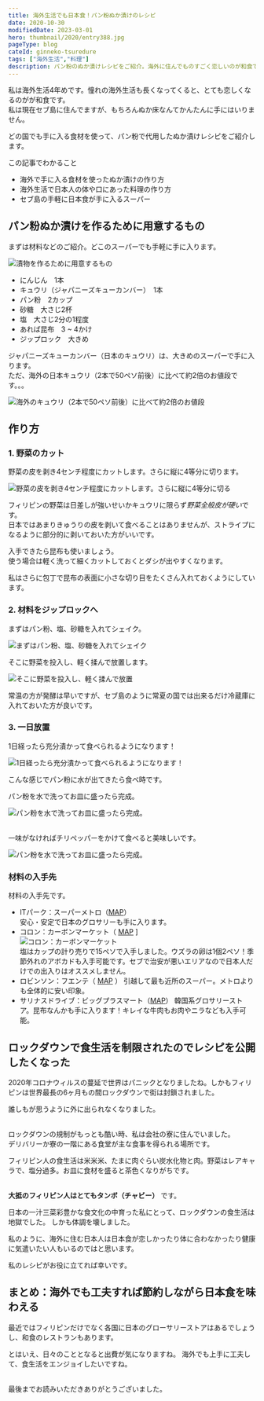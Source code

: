 ```yaml
---
title: 海外生活でも日本食！パン粉ぬか漬けのレシピ
date: 2020-10-30
modifiedDate: 2023-03-01
hero: thumbnail/2020/entry388.jpg
pageType: blog
cateId: ginneko-tsuredure
tags: ["海外生活","料理"]
description: パン粉のぬか漬けレシピをご紹介。海外に住んでものすごく恋しいのが和食です。どの国でも手に入る食材を使って、パン粉のぬか漬けが作れます。保存も効くのでおすすめです！！
---
```

私は海外生活4年めです。憧れの海外生活も長くなってくると、とても恋しくなるのがが和食です。<br>私は現在セブ島に住んでますが、もちろんぬか床なんてかんたんに手にはいりません。

どの国でも手に入る食材を使って、パン粉で代用したぬか漬けレシピをご紹介します。

<div class="box">
<span class="title">この記事でわかること</span>
<ul>
  <li>海外で手に入る食材を使ったぬか漬けの作り方</li>
  <li>海外生活で日本人の体や口にあった料理の作り方</li>
  <li>セブ島の手軽に日本食が手に入るスーパー</li>
</ul>
</div>

## パン粉ぬか漬けを作るために用意するもの
まずは材料などのご紹介。どこのスーパーでも手軽に手に入ります。

![漬物を作るために用意するもの](./images/10/entry388-1.jpg)

* にんじん　1本
* キュウリ（ジャパニーズキューカンバー）　1本
* パン粉　2カップ
* 砂糖　大さじ2杯
* 塩　大さじ2分の1程度
* あれば昆布　3 ~ 4かけ
* ジップロック　大きめ

ジャパニーズキューカンバー（日本のキュウリ）は、大きめのスーパーで手に入ります。<br>
ただ、海外の日本キュウリ（2本で50ペソ前後）に比べて約2倍のお値段です。。。

![海外のキュウリ（2本で50ペソ前後）に比べて約2倍のお値段](./images/10/entry388-2.jpg)

## 作り方
### 1. 野菜のカット
野菜の皮を剥き4センチ程度にカットします。さらに縦に4等分に切ります。

![野菜の皮を剥き4センチ程度にカットします。さらに縦に4等分に切る](./images/10/entry388-3.jpg)

フィリピンの野菜は日差しが強いせいかキュウリに限らず*野菜全般皮が硬い*です。<br>
日本ではあまりきゅうりの皮を剥いて食べることはありませんが、ストライプになるように部分的に剥いておいた方がいいです。

入手できたら昆布も使いましょう。<br>
使う場合は軽く洗って細くカットしておくとダシが出やすくなります。

私はさらに包丁で昆布の表面に小さな切り目をたくさん入れておくようにしています。

### 2. 材料をジップロックへ
まずはパン粉、塩、砂糖を入れてシェイク。

![まずはパン粉、塩、砂糖を入れてシェイク](./images/10/entry388-4.jpg)

そこに野菜を投入し、軽く揉んで放置します。

![そこに野菜を投入し、軽く揉んで放置](./images/10/entry388-5.jpg)

常温の方が発酵は早いですが、セブ島のように常夏の国では出来るだけ冷蔵庫に入れておいた方が良いです。

### 3. 一日放置
1日経ったら充分漬かって食べられるようになります！

![1日経ったら充分漬かって食べられるようになります！](./images/10/entry388-6.jpg)

こんな感じでパン粉に水が出てきたら食べ時です。

パン粉を水で洗ってお皿に盛ったら完成。

![パン粉を水で洗ってお皿に盛ったら完成。](./images/10/entry388-7.jpg)<br><br>

一味がなければチリペッパーをかけて食べると美味しいです。

![パン粉を水で洗ってお皿に盛ったら完成。](./images/10/entry388-8.jpg)

### 材料の入手先
材料の入手先です。

* ITパーク：スーパーメトロ（[MAP](https://goo.gl/maps/LXTrtdawLKAq3niu8)）
<br>安心・安定で日本のグロサリーも手に入ります。<br>
* コロン：カーボンマーケット（ [MAP](https://goo.gl/maps/w5TBTCnB2U2fPeTQ9) ]
<br>![コロン：カーボンマーケット](./images/10/entry388-9.jpg)<br>塩はカップの計り売りで15ペソで入手しました。ウズラの卵は1個2ペソ！季節外れのアボカドも入手可能です。セブで治安が悪いエリアなので日本人だけでの出入りはオススメしません。
* ロビンソン：フエンテ（ [MAP](https://goo.gl/maps/1Z65ht5tPteGJSg6A) ）
引越して最も近所のスーパー。メトロよりも全体的に安い印象。
* サリナスドライブ：ビッグプラスマート（[MAP](https://goo.gl/maps/WurCQhBLWNo1tB387)）
韓国系グロサリーストア。昆布なんかも手に入ります！キレイな牛肉もお肉やニラなども入手可能。

## ロックダウンで食生活を制限されたのでレシピを公開したくなった
2020年コロナウィルスの蔓延で世界はパニックとなりましたね。しかもフィリピンは世界最長の6ヶ月もの間ロックダウンで街は封鎖されました。

誰しもが思うように外に出られなくなりました。<br><br>



ロックダウンの規制がもっとも酷い時、私は会社の寮に住んでいました。<br>
デリバリーか寮の一階にある食堂が主な食事を得られる場所です。

フィリピン人の食生活は米米米、たまに肉ぐらい炭水化物と肉。野菜はレアキャラで、塩分過多。お皿に食材を盛ると茶色くなりがちです。<br><br>

**大抵のフィリピン人はとてもタンボ（チャビー）** です。

日本の一汁三菜彩豊かな食文化の中育った私にとって、ロックダウンの食生活は地獄でした。
しかも体調を壊しました。

私のように、海外に住む日本人は日本食が恋しかったり体に合わなかったり健康に気遣いたい人もいるのではと思います。

私のレシピがお役に立てれば幸いです。

## まとめ：海外でも工夫すれば節約しながら日本食を味わえる
最近ではフィリピンだけでなく各国に日本のグローサリーストアはあるでしょうし、和食のレストランもあります。

とはいえ、日々のこととなると出費が気になりますね。
海外でも上手に工夫して、食生活をエンジョイしたいですね。<br><br>


最後までお読みいただきありがとうございました。

<prof></prof>
